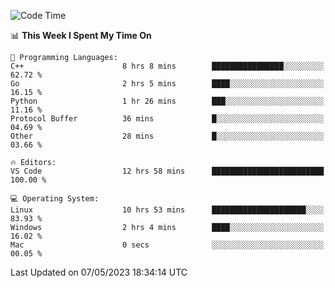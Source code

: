 
<!--START_SECTION:waka-->
![Code Time](http://img.shields.io/badge/Code%20Time-704%20hrs%2027%20mins-blue)

📊 **This Week I Spent My Time On** 

```text
💬 Programming Languages: 
C++                      8 hrs 8 mins        ████████████████░░░░░░░░░   62.72 % 
Go                       2 hrs 5 mins        ████░░░░░░░░░░░░░░░░░░░░░   16.15 % 
Python                   1 hr 26 mins        ███░░░░░░░░░░░░░░░░░░░░░░   11.16 % 
Protocol Buffer          36 mins             █░░░░░░░░░░░░░░░░░░░░░░░░   04.69 % 
Other                    28 mins             █░░░░░░░░░░░░░░░░░░░░░░░░   03.66 % 

🔥 Editors: 
VS Code                  12 hrs 58 mins      █████████████████████████   100.00 % 

💻 Operating System: 
Linux                    10 hrs 53 mins      █████████████████████░░░░   83.93 % 
Windows                  2 hrs 4 mins        ████░░░░░░░░░░░░░░░░░░░░░   16.02 % 
Mac                      0 secs              ░░░░░░░░░░░░░░░░░░░░░░░░░   00.05 % 
```


 Last Updated on 07/05/2023 18:34:14 UTC
<!--END_SECTION:waka-->

